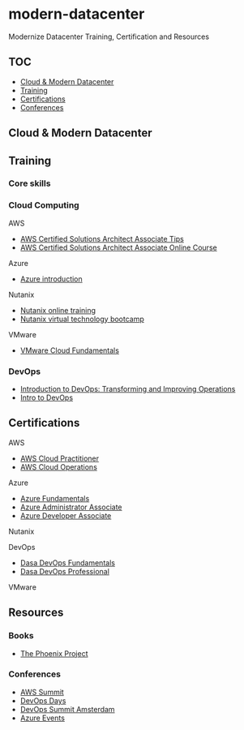 # modern-datacenter

Modernize Datacenter Training, Certification and Resources

## TOC
* [Cloud & Modern Datacenter](#Cloud&ModernDatacenter)
* [Training](#training)
* [Certifications](#certifications)
* [Conferences](#conferences)

## Cloud & Modern Datacenter


## Training


### Core skills

### Cloud Computing

AWS

* [AWS Certified Solutions Architect Associate Tips](https://github.com/pietheinstrengholt/aws-certified-solutions-architect-associate-exam-tips)
* [AWS Certified Solutions Architect Associate Online Course](https://www.udemy.com/aws-certified-solutions-architect-associate/)

Azure

* [Azure introduction](https://docs.microsoft.com/nl-nl/learn/azure/)


Nutanix

* [Nutanix online training](https://www.nutanix.com/support-services/training-certification/online-training/)
* [Nutanix virtual technology bootcamp](https://www.nutanix.com/bootcamp/virtual/)

VMware

* [VMware Cloud Fundamentals](https://mylearn.vmware.com/mgrReg/courses.cfm?ui=www_edu&a=one&id_subject=78498&src=so_5a314d05e49f5&cid=70134000001SkJn)



### DevOps

* [Introduction to DevOps: Transforming and Improving Operations](https://www.linuxfoundation.org/blog/2017/01/how-to-make-the-most-of-the-free-intro-to-devops-course-on-edx/)
* [Intro to DevOps](https://eu.udacity.com/course/intro-to-devops--ud611)

## Certifications

AWS

* [AWS Cloud Practitioner](https://aws.amazon.com/training/path-cloudpractitioner/?tccta=icon)
* [AWS Cloud Operations](https://aws.amazon.com/training/path-cloudpractitioner/?tccta=icon)

Azure

* [Azure Fundamentals](https://www.microsoft.com/en-us/learning/azure-fundamentals.aspx)
* [Azure Administrator Associate](https://www.microsoft.com/en-us/learning/azure-administrator.aspx)
* [Azure Developer Associate](https://www.microsoft.com/en-us/learning/azure-developer.aspx)

Nutanix


DevOps

* [Dasa DevOps Fundamentals](https://www.devopsagileskills.org/certifications/dasa-devops-fundamentals/)
* [Dasa DevOps Professional](https://www.devopsagileskills.org/certifications/dasa-devops-professional-enable-and-scale/)

VMware

## Resources

### Books
* [The Phoenix Project](https://www.amazon.com/Phoenix-Project-DevOps-Helping-Business/dp/0988262592)


### Conferences

* [AWS Summit](https://aws.amazon.com/summits/benelux/)
* [DevOps Days](https://www.devopsdays.org/events/2019-amsterdam/welcome/)
* [DevOps Summit Amsterdam](https://www.devopssummitamsterdam.com/)
* [Azure Events](https://azure.microsoft.com/en-us/community/events/)